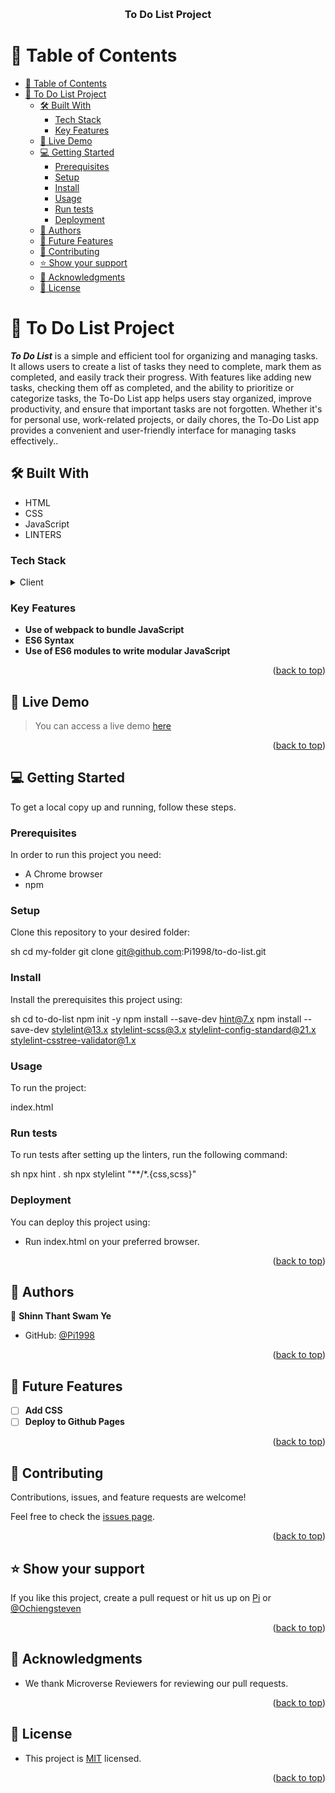 <a name="readme-top"></a>

<div align="center">
  <br/>
  <h3><b> To Do List Project</b></h3>
</div>

<!-- TABLE OF CONTENTS -->

# 📗 Table of Contents

- [📗 Table of Contents](#-table-of-contents)
- [📖 To Do List Project ](#-to-do-list-project-)
  - [🛠 Built With ](#-built-with-)
    - [Tech Stack ](#tech-stack-)
    - [Key Features ](#key-features-)
  - [🚀 Live Demo ](#-live-demo-)
  - [💻 Getting Started ](#-getting-started-)
    - [Prerequisites](#prerequisites)
    - [Setup](#setup)
    - [Install](#install)
    - [Usage](#usage)
    - [Run tests](#run-tests)
    - [Deployment](#deployment)
  - [👥 Authors ](#-authors-)
  - [🔭 Future Features ](#-future-features-)
  - [🤝 Contributing ](#-contributing-)
  - [⭐️ Show your support ](#️-show-your-support-)
  - [🙏 Acknowledgments ](#-acknowledgments-)
  - [📝 License ](#-license-)

<!-- PROJECT DESCRIPTION -->

# 📖 To Do List Project <a name="about-project"></a>

***To Do List*** is a simple and efficient tool for organizing and managing tasks. It allows users to create a list of tasks they need to complete, mark them as completed, and easily track their progress. With features like adding new tasks, checking them off as completed, and the ability to prioritize or categorize tasks, the To-Do List app helps users stay organized, improve productivity, and ensure that important tasks are not forgotten. Whether it's for personal use, work-related projects, or daily chores, the To-Do List app provides a convenient and user-friendly interface for managing tasks effectively..

## 🛠 Built With <a name="built-with"></a>
- HTML
- CSS
- JavaScript
- LINTERS

### Tech Stack <a name="tech-stack"></a>

<details>
  <summary>Client</summary>
  <ul>
    <li><a href="https://developer.mozilla.org/en-US/docs/Web/HTML">HTML</a></li>
    <li><a href="https://developer.mozilla.org/en-US/docs/Web/CSS">CSS</a></li>
    <li><a href="https://www.javascript.com/">JavaScript</a></li>
  </ul>
</details>
<!-- Features -->

### Key Features <a name="key-features"></a>

- **Use of webpack to bundle JavaScript**
- **ES6 Syntax**
- **Use of ES6 modules to write modular JavaScript**

<!-- ![Screenshot](./images/Screenshot%202.png) -->
<p align="right">(<a href="#readme-top">back to top</a>)</p>



## 🚀 Live Demo <a name="live-demo"></a>

> You can access a live demo <a href="https://pi1998.github.io/to-do-list/dist/."> here</a>

<p align="right">(<a href="#readme-top">back to top</a>)</p>



<!-- GETTING STARTED -->

## 💻 Getting Started <a name="getting-started"></a>

To get a local copy up and running, follow these steps.

### Prerequisites

In order to run this project you need:

- A Chrome browser
- npm

### Setup

Clone this repository to your desired folder:


sh
  cd my-folder
  git clone git@github.com:Pi1998/to-do-list.git

### Install

Install the prerequisites this project using:

sh
  cd to-do-list
  npm init -y
  npm install --save-dev hint@7.x
  npm install --save-dev stylelint@13.x stylelint-scss@3.x stylelint-config-standard@21.x stylelint-csstree-validator@1.x

### Usage

To run the project:

index.html

### Run tests

To run tests after setting up the linters, run the following command:

sh
  npx hint .
sh
  npx stylelint "**/*.{css,scss}"

<!--
Example command:

sh
  bin/rails test test/models/article_test.rb
--->

### Deployment

You can deploy this project using:

- Run index.html on your preferred browser.

<!--
Example:

sh

 -->

<p align="right">(<a href="#readme-top">back to top</a>)</p>

<!-- AUTHORS -->

## 👥 Authors <a name="authors"></a>

👤 **Shinn Thant Swam Ye**

- GitHub: [@Pi1998](https://github.com/Pi1998)

<p align="right">(<a href="#readme-top">back to top</a>)</p>

<!-- FUTURE FEATURES -->

## 🔭 Future Features <a name="future-features"></a>

- [ ] **Add CSS**
- [ ] **Deploy to Github Pages**

<p align="right">(<a href="#readme-top">back to top</a>)</p>

<!-- CONTRIBUTING -->

## 🤝 Contributing <a name="contributing"></a>

Contributions, issues, and feature requests are welcome!

Feel free to check the [issues page](../../issues/).

<p align="right">(<a href="#readme-top">back to top</a>)</p>

<!-- SUPPORT -->

## ⭐️ Show your support <a name="support"></a>

If you like this project, create a pull request or hit us up on [Pi](https://twitter.com/) or [@Ochiengsteven](https://github.com/Ochiengsteven)

<p align="right">(<a href="#readme-top">back to top</a>)</p>

<!-- ACKNOWLEDGEMENTS -->

## 🙏 Acknowledgments <a name="acknowledgements"></a>

- We thank Microverse Reviewers for reviewing our pull requests.

<p align="right">(<a href="#readme-top">back to top</a>)</p>

<!-- LICENSE -->

## 📝 License <a name="license"></a>

- This project is [MIT](./LICENSE) licensed. </br>

<p align="right">(<a href="#readme-top">back to top</a>)</p>
